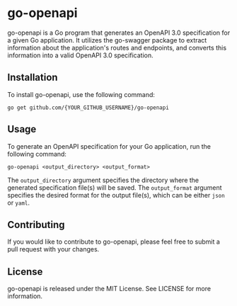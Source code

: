 # go-openapi
go-openapi is a Go program that generates an OpenAPI 3.0 specification for a given Go application. It utilizes the go-swagger package to extract information about the application's routes and endpoints, and converts this information into a valid OpenAPI 3.0 specification.
## Installation
To install go-openapi, use the following command:
```shell
go get github.com/{YOUR_GITHUB_USERNAME}/go-openapi
```
## Usage
To generate an OpenAPI specification for your Go application, run the following command:
```shell
go-openapi <output_directory> <output_format>
```
The `output_directory` argument specifies the directory where the generated specification file(s) will be saved. The `output_format` argument specifies the desired format for the output file(s), which can be either `json` or `yaml`.
## Contributing
If you would like to contribute to go-openapi, please feel free to submit a pull request with your changes.
## License
go-openapi is released under the MIT License. See LICENSE for more information.
